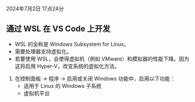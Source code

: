 2024年7月2日 17点24分

## 通过 WSL 在 VS Code 上开发

- WSL 的全称是 Windows Subsystem for Linux。
- 需要处理器支持虚拟化。
- 若要使用 WSL，会使得虚拟机（例如 VMware）和模拟器的性能下降。因为这将启用 Hyper-V，改变系统的虚拟化方法。

1. 在控制面板 -> 程序 -> 启用或关闭 Windows 功能中，启用以下功能：
    - 适用于 Linux 的 Windows 子系统
    - 虚拟机平台
